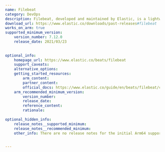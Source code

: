 ```yaml
---
name: Filebeat
category: DevOps
description: Filebeat, developed and maintained by Elastic, is a lightweight log shipper that monitors and forwards log files to a central data processing system.
download_url: https://www.elastic.co/downloads/past-releases#filebeat
works_on_arm: true
supported_minimum_version:
    version_number: 7.12.0
    release_date: 2021/03/23
 
 
optional_info:
    homepage_url: https://www.elastic.co/beats/filebeat
    support_caveats: 
    alternative_options:
    getting_started_resources:
        arm_content:
        partner_content:
        official_docs: https://www.elastic.co/guide/en/beats/filebeat/current/filebeat-installation-configuration.html
    arm_recommended_minimum_version:
        version_number:
        release_date:
        reference_content:
        rationale:
 
optional_hidden_info:
    release_notes__supported_minimum:
    release_notes__recommended_minimum:
    other_info: There are no release notes for the initial Arm64 support. Version 7.12.0 rolls out Linux Aarch64 artifacts. Please see [this](https://www.elastic.co/downloads/past-releases/filebeat-7-12-0).

 
---
```

